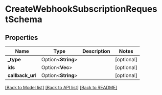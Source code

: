 # CreateWebhookSubscriptionRequestSchema

## Properties

Name | Type | Description | Notes
------------ | ------------- | ------------- | -------------
**_type** | Option<**String**> |  | [optional]
**ids** | Option<**Vec<String>**> |  | [optional]
**callback_url** | Option<**String**> |  | [optional]

[[Back to Model list]](../README.md#documentation-for-models) [[Back to API list]](../README.md#documentation-for-api-endpoints) [[Back to README]](../README.md)


